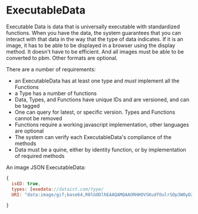 # ExecutableData
Executable Data is data that is universally executable with standardized functions.
When you have the data, the system guarantees that you can interact with that data
in the way that the type of data indicates. If it is an image, it has to be able to
be displayed in a browser using the display method. It doesn't have to be efficient.
And all images must be able to be converted to pbm. Other formats are optional.


There are a number of requirements:
- an ExecutableData has at least one type and *must* implement all the Functions
- a Type has a number of functions
- Data, Types, and Functions have unique IDs and are versioned, and can be tagged
- One can query for latest, or specific version. Types and Functions cannot be removed
- Functions require a working javascript implementation, other languages are optional
- The system can verify each ExecutableData's compliance of the methods
- Data must be a quine, either by identity function, or by implementation of required methods

An image JSON ExecutableData:
```javascript
{
  isED: true,
  types: [exedata://dataist.com/type/
  URI: "data:image/gif;base64,R0lGODlhEAAQAMQAAORHHOVSKudfOulrSOp3WOyDZu6QdvCchPGolfO0o/XBs/fNwfjZ0frl3/zy7////wAAAAAAAAAAAAAAAAAAAAAAAAAAAAAAAAAAAAAAAAAAAAAAAAAAAAAAAAAAAAAAACH5BAkAABAALAAAAAAQABAAAAVVICSOZGlCQAosJ6mu7fiyZeKqNKToQGDsM8hBADgUXoGAiqhSvp5QAnQKGIgUhwFUYLCVDFCrKUE1lBavAViFIDlTImbKC5Gm2hB0SlBCBMQiB0UjIQA7",
  
}
```
